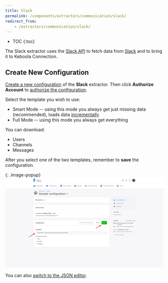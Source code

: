 ```yaml
---
title: Slack
permalink: /components/extractors/communication/slack/
redirect_from:
    - /extractors/communication/slack/
---
```


* TOC
{:toc}

The Slack extractor uses the [Slack API](https://api.slack.com/methods) to fetch data from [Slack](https://slack.com/)
and to bring it to Keboola Connection.

## Create New Configuration
[Create a new configuration](/components/#creating-component-configuration) of the **Slack** extractor.
Then click **Authorize Account** to [authorize the configuration](/components/#authorization). 

Select the template you wish to use:

- Smart Mode -- using this mode you always get just missing data (recommended), loads data [incrementally](/storage/tables/#incremental-loading)
- Full Mode -- using this mode you always get everything

You can download:

- Users
- Channels
- Messages

After you select one of the two templates, remember to **save** the configuration.

{: .image-popup}
![Slack Configuration](/components/extractors/communication/slack/slack-1.png)

You can also [switch to the JSON editor](/components/extractors/other/generic/#template-mode).
